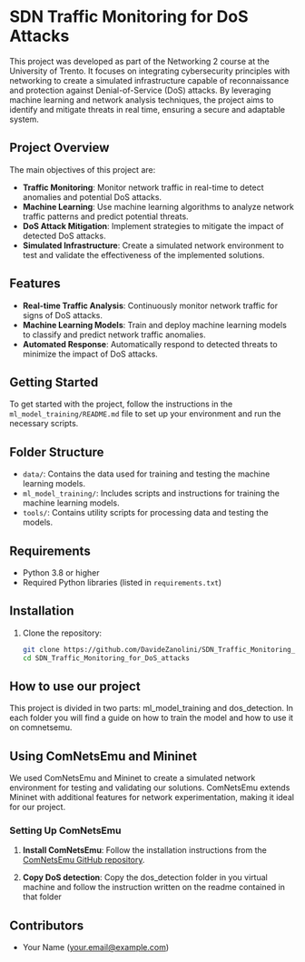 # SDN Traffic Monitoring for DoS Attacks

This project was developed as part of the Networking 2 course at the University of Trento. It focuses on integrating cybersecurity principles with networking to create a simulated infrastructure capable of reconnaissance and protection against Denial-of-Service (DoS) attacks. By leveraging machine learning and network analysis techniques, the project aims to identify and mitigate threats in real time, ensuring a secure and adaptable system.

## Project Overview

The main objectives of this project are:
- **Traffic Monitoring**: Monitor network traffic in real-time to detect anomalies and potential DoS attacks.
- **Machine Learning**: Use machine learning algorithms to analyze network traffic patterns and predict potential threats.
- **DoS Attack Mitigation**: Implement strategies to mitigate the impact of detected DoS attacks.
- **Simulated Infrastructure**: Create a simulated network environment to test and validate the effectiveness of the implemented solutions.

## Features

- **Real-time Traffic Analysis**: Continuously monitor network traffic for signs of DoS attacks.
- **Machine Learning Models**: Train and deploy machine learning models to classify and predict network traffic anomalies.
- **Automated Response**: Automatically respond to detected threats to minimize the impact of DoS attacks.

## Getting Started

To get started with the project, follow the instructions in the `ml_model_training/README.md` file to set up your environment and run the necessary scripts.

## Folder Structure

- `data/`: Contains the data used for training and testing the machine learning models.
- `ml_model_training/`: Includes scripts and instructions for training the machine learning models.
- `tools/`: Contains utility scripts for processing data and testing the models.

## Requirements

- Python 3.8 or higher
- Required Python libraries (listed in `requirements.txt`)

## Installation

1. Clone the repository:
   ```sh
   git clone https://github.com/DavideZanolini/SDN_Traffic_Monitoring_for_DoS_attacks.git
   cd SDN_Traffic_Monitoring_for_DoS_attacks
   ```

## How to use our project

This project is divided in two parts: ml_model_training and dos_detection. In each folder you will find a guide on how to train the model and how to use it on comnetsemu.

## Using ComNetsEmu and Mininet

We used ComNetsEmu and Mininet to create a simulated network environment for testing and validating our solutions. ComNetsEmu extends Mininet with additional features for network experimentation, making it ideal for our project.

### Setting Up ComNetsEmu

1. **Install ComNetsEmu**:
   Follow the installation instructions from the [ComNetsEmu GitHub repository](https://github.com/stevelorenz/comnetsemu).

2. **Copy DoS detection**:
    Copy the dos_detection folder in you virtual machine and follow the instruction written on the readme contained in that folder
 
## Contributors

- Your Name (your.email@example.com)